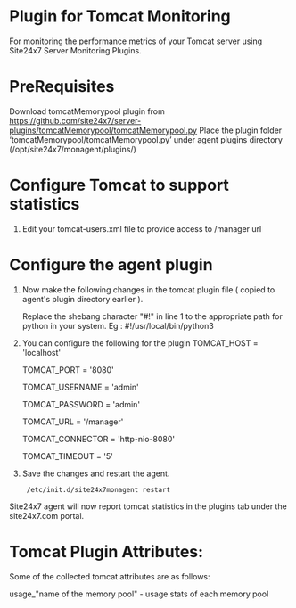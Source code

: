 Plugin for Tomcat Monitoring
=============================

For monitoring the performance metrics of your Tomcat server using Site24x7 Server Monitoring Plugins. 
  

PreRequisites
======================

Download tomcatMemorypool plugin from https://github.com/site24x7/server-plugins/tomcatMemorypool/tomcatMemorypool.py
Place the plugin folder ‘tomcatMemorypool/tomcatMemorypool.py’ under agent plugins directory (/opt/site24x7/monagent/plugins/)


Configure Tomcat to support statistics
=======================================

1. Edit your tomcat-users.xml file to provide access to /manager url 


Configure the agent plugin
==========================
 
1. Now make the following changes in the tomcat plugin file ( copied to agent's plugin directory earlier ).
 
	Replace the shebang character "#!" in line 1 to the appropriate path for python in your system. Eg : 
		#!/usr/local/bin/python3

2. You can configure the following for the plugin
	TOMCAT_HOST = 'localhost'

	TOMCAT_PORT = '8080'

	TOMCAT_USERNAME = 'admin'

	TOMCAT_PASSWORD = 'admin'

	TOMCAT_URL = '/manager'

	TOMCAT_CONNECTOR = 'http-nio-8080'

	TOMCAT_TIMEOUT = '5'

	 
3. Save the changes and restart the agent.
 
		/etc/init.d/site24x7monagent restart

Site24x7 agent will now report tomcat statistics in the plugins tab under the site24x7.com portal.


Tomcat Plugin Attributes:
==========================

Some of the collected tomcat attributes are as follows:

usage_"name of the memory pool" - usage stats of each memory pool
